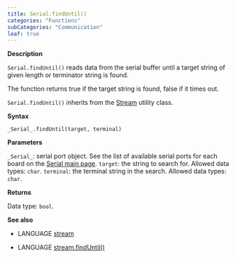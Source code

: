 ```yaml
---
title: Serial.findUntil()
categories: "Functions"
subCategories: "Communication"
leaf: true
---
```


**Description**

`Serial.findUntil()` reads data from the serial buffer until a target
string of given length or terminator string is found.

The function returns true if the target string is found, false if it
times out.

`Serial.findUntil()` inherits from the [Stream](../../stream) utility
class.

**Syntax**

`_Serial_.findUntil(target, terminal)`

**Parameters**

`_Serial_`: serial port object. See the list of available serial ports
for each board on the [Serial main page](../../serial).
`target`: the string to search for. Allowed data types: `char`.
`terminal`: the terminal string in the search. Allowed data types:
`char`.

**Returns**

Data type: `bool`.

**See also**

-   LANGUAGE [stream](../../stream)

-   LANGUAGE [stream.findUntil()](../../stream/streamfinduntil)

